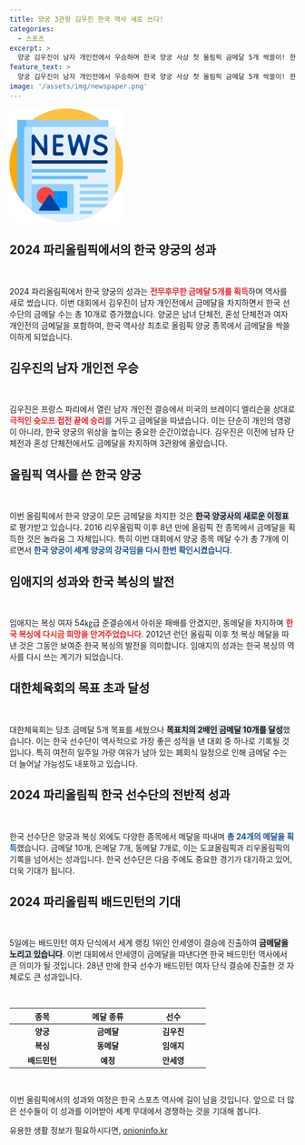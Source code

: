 ```yaml
---
title: 양궁 3관왕 김우진 한국 역사 새로 쓰다!
categories:
  - 스포츠
excerpt: >
  양궁 김우진이 남자 개인전에서 우승하며 한국 양궁 사상 첫 올림픽 금메달 5개 싹쓸이! 한국 선수단은 목표를 두 배 초과 달성하며 금메달 10개를 기록했다. 파리올림픽에서 한국의 위업을 확인해보세요!
feature_text: >
  양궁 김우진이 남자 개인전에서 우승하며 한국 양궁 사상 첫 올림픽 금메달 5개 싹쓸이! 한국 선수단은 목표를 두 배 초과 달성하며 금메달 10개를 기록했다. 파리올림픽에서 한국의 위업을 확인해보세요!
image: '/assets/img/newspaper.png'
---
```


<p><img src="/assets/img/newspaper.png" alt="kimp 속보" /></p>

<h2 data-ke-size="size26">2024 파리올림픽에서의 한국 양궁의 성과</h2>

<p data-ke-size="size16">&nbsp;</p>

<p>2024 파리올림픽에서 한국 양궁의 성과는 <b><span style="color: #ee2323;">전무후무한 금메달 5개를 획득</span></b>하며 역사를 새로 썼습니다. 이번 대회에서 김우진이 남자 개인전에서 금메달을 차지하면서 한국 선수단의 금메달 수는 총 10개로 증가했습니다. 양궁은 남녀 단체전, 혼성 단체전과 여자 개인전의 금메달을 포함하여, 한국 역사상 최초로 올림픽 양궁 종목에서 금메달을 싹쓸이하게 되었습니다. </p>

<h2 data-ke-size="size26">김우진의 남자 개인전 우승</h2>

<p data-ke-size="size16">&nbsp;</p>

<p>김우진은 프랑스 파리에서 열린 남자 개인전 결승에서 미국의 브레이디 엘리슨을 상대로 <b><span style="color: #ee2323;">극적인 슛오프 접전 끝에 승리</span></b>를 거두고 금메달을 따냈습니다. 이는 단순히 개인의 영광이 아니라, 한국 양궁의 위상을 높이는 중요한 순간이었습니다. 김우진은 이전에 남자 단체전과 혼성 단체전에서도 금메달을 차지하며 3관왕에 올랐습니다.</p>

<h2 data-ke-size="size26">올림픽 역사를 쓴 한국 양궁</h2>

<p data-ke-size="size16">&nbsp;</p>

<p>이번 올림픽에서 한국 양궁이 모든 금메달을 차지한 것은 <b><span style="background-color: #21538527;">한국 양궁사의 새로운 이정표</span></b>로 평가받고 있습니다. 2016 리우올림픽 이후 8년 만에 올림픽 전 종목에서 금메달을 획득한 것은 놀라움 그 자체입니다. 특히 이번 대회에서 양궁 종목 메달 수가 총 7개에 이르면서 <b><span style="color: #1a5490;">한국 양궁이 세계 양궁의 강국임을 다시 한번 확인시켰습니다</span></b>.</p>

<h2 data-ke-size="size26">임애지의 성과와 한국 복싱의 발전</h2>

<p data-ke-size="size16">&nbsp;</p>

<p>임애지는 복싱 여자 54㎏급 준결승에서 아쉬운 패배를 안겼지만, 동메달을 차지하며 <b><span style="color: #ee2323;">한국 복싱에 다시금 희망을 안겨주었습니다</span></b>. 2012년 런던 올림픽 이후 첫 복싱 메달을 따낸 것은 그동안 보여준 한국 복싱의 발전을 의미합니다. 임애지의 성과는 한국 복싱의 역사를 다시 쓰는 계기가 되었습니다.</p>

<h2 data-ke-size="size26">대한체육회의 목표 초과 달성</h2>

<p data-ke-size="size16">&nbsp;</p>

<p>대한체육회는 당초 금메달 5개 목표를 세웠으나 <b><span style="background-color: #21538527;">목표치의 2배인 금메달 10개를 달성</span></b>했습니다. 이는 한국 선수단이 역사적으로 가장 좋은 성적을 낸 대회 중 하나로 기록될 것입니다. 특히 여전히 일주일 가량 여유가 남아 있는 폐회식 일정으로 인해 금메달 수는 더 늘어날 가능성도 내포하고 있습니다.</p>

<h2 data-ke-size="size26">2024 파리올림픽 한국 선수단의 전반적 성과</h2>

<p data-ke-size="size16">&nbsp;</p>

<p>한국 선수단은 양궁과 복싱 외에도 다양한 종목에서 메달을 따내며 <b><span style="color: #1a5490;">총 24개의 메달을 획득</span></b>했습니다. 금메달 10개, 은메달 7개, 동메달 7개로, 이는 도쿄올림픽과 리우올림픽의 기록을 넘어서는 성과입니다. 한국 선수단은 다음 주에도 중요한 경기가 대기하고 있어, 더욱 기대가 됩니다.</p>

<h2 data-ke-size="size26">2024 파리올림픽 배드민턴의 기대</h2>

<p data-ke-size="size16">&nbsp;</p>

<p>5일에는 배드민턴 여자 단식에서 세계 랭킹 1위인 안세영이 결승에 진출하여 <b><span style="background-color: #21538527;">금메달을 노리고 있습니다</span></b>. 이번 대회에서 안세영이 금메달을 따낸다면 한국 배드민턴 역사에서 큰 의미가 될 것입니다. 28년 만에 한국 선수가 배드민턴 여자 단식 결승에 진출한 것 자체로도 큰 성과입니다.</p>

<p data-ke-size="size16">&nbsp;</p> 

<table style="width: 100%;">
    <thead>
        <tr>
            <th style="width: 20%; text-align: center;"><b>종목</b></th>
            <th style="width: 20%; text-align: center;"><b>메달 종류</b></th>
            <th style="width: 20%; text-align: center;"><b>선수</b></th>
        </tr>
    </thead>
    <tbody>
        <tr>
            <td style="text-align: center; height: 17px;"><b>양궁</b></td>
            <td style="text-align: center; height: 17px;"><b>금메달</b></td>
            <td style="text-align: center; height: 17px;"><b>김우진</b></td>
        </tr>
        <tr>
            <td style="text-align: center; height: 17px;"><b>복싱</b></td>
            <td style="text-align: center; height: 17px;"><b>동메달</b></td>
            <td style="text-align: center; height: 17px;"><b>임애지</b></td>
        </tr>
        <tr>
            <td style="text-align: center; height: 17px;"><b>배드민턴</b></td>
            <td style="text-align: center; height: 17px;"><b>예정</b></td>
            <td style="text-align: center; height: 17px;"><b>안세영</b></td>
        </tr>
    </tbody>
</table>

<p data-ke-size="size16">&nbsp;</p> 

<p>이번 올림픽에서의 성과와 여정은 한국 스포츠 역사에 길이 남을 것입니다. 앞으로 더 많은 선수들이 이 성과를 이어받아 세계 무대에서 경쟁하는 것을 기대해 봅니다.</p>
유용한 생활 정보가 필요하시다면, <a href="https://onioninfo.kr" rel="dofollow">onioninfo.kr</a>


